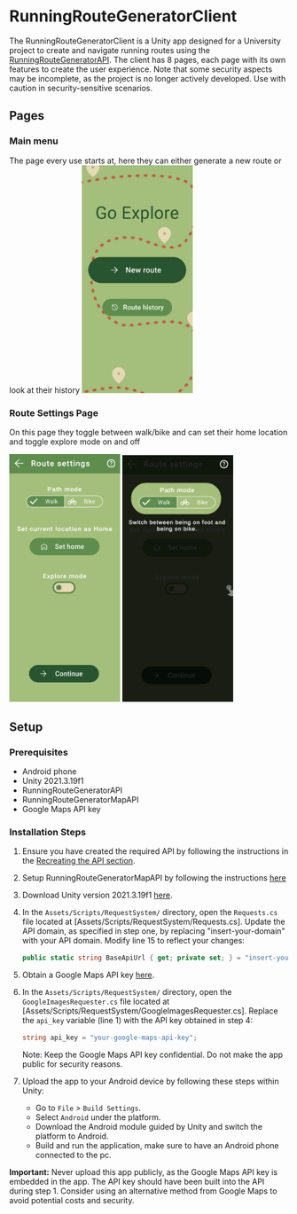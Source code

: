 # RunningRouteGeneratorClient
The RunningRouteGeneratorClient is a Unity app designed for a University project to create and navigate running routes using the [RunningRouteGeneratorAPI](https://github.com/eske4/RunningRouteGeneratorAPI). The client has 8 pages, each page with its own features to create the user experience. Note that some security aspects may be incomplete, as the project is no longer actively developed. Use with caution in security-sensitive scenarios. 

## Pages
### Main menu
The page every use starts at, here they can either generate a new route or look at their history
<img src="https://github.com/eske4/RunningRouteGeneratorClient/blob/main/Images/MainMenu/MainMenu.png" width="200">
### Route Settings Page
On this page they toggle between walk/bike and can set their home location and toggle explore mode on and off
<p float="left">
  <img src="https://github.com/eske4/RunningRouteGeneratorClient/blob/main/Images/RouteSettingsPage/RouteSettingsFilter.png" width="200" />
  <img src="https://github.com/eske4/RunningRouteGeneratorClient/blob/main/Images/RouteSettingsPage/RouteSettingsGuide.png" width="200" /> 
</p>

## Setup
### Prerequisites

- Android phone
- Unity 2021.3.19f1
- RunningRouteGeneratorAPI
- RunningRouteGeneratorMapAPI
- Google Maps API key

### Installation Steps

1. Ensure you have created the required API by following the instructions in the [Recreating the API section](https://github.com/eske4/RunningRouteGeneratorAPI).

2. Setup RunningRouteGeneratorMapAPI by following the instructions [here](https://github.com/eske4/RunningRouteGeneratorMapAPI)

3. Download Unity version 2021.3.19f1 [here](https://unity.com/releases/editor/whats-new/2021.3.19).

4. In the `Assets/Scripts/RequestSystem/` directory, open the `Requests.cs` file located at [Assets/Scripts/RequestSystem/Requests.cs]. Update the API domain, as specified in step one, by replacing "insert-your-domain" with your API domain. Modify line 15 to reflect your changes:

    ```csharp
    public static string BaseApiUrl { get; private set; } = "insert-your-domain";
    ```

5. Obtain a Google Maps API key [here](https://developers.google.com/maps).

6. In the `Assets/Scripts/RequestSystem/` directory, open the `GoogleImagesRequester.cs` file located at [Assets/Scripts/RequestSystem/GoogleImagesRequester.cs]. Replace the `api_key` variable (line 1) with the API key obtained in step 4:

    ```csharp
    string api_key = "your-google-maps-api-key";
    ```

   Note: Keep the Google Maps API key confidential. Do not make the app public for security reasons.

7. Upload the app to your Android device by following these steps within Unity:
   - Go to `File` > `Build Settings`.
   - Select `Android` under the platform.
   - Download the Android module guided by Unity and switch the platform to Android.
   - Build and run the application, make sure to have an Android phone connected to the pc.

**Important:** Never upload this app publicly, as the Google Maps API key is embedded in the app. The API key should have been built into the API during step 1. Consider using an alternative method from Google Maps to avoid potential costs and security.
